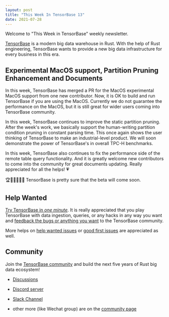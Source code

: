 ```yaml
---
layout: post
title: "This Week In TensorBase 13"
date: 2021-07-28
---
```


Welcome to "This Week in TensorBase" weekly newsletter.

[TensorBase](https://github.com/tensorbase/tensorbase) is a modern big data warehouse in Rust. With the help of Rust engineering, TensorBase wants to provide a new big data infrastructure for every business in this era.

## Experimental MacOS support, Partition Pruning Enhancement and Documents

In this week, TensorBase has merged a PR for the MacOS experimental MacOS support from one new contributor. Now, it is OK to build and run TensorBase if you are using the MacOS. Currently we do not guarantee the performance on the MacOS, but it is still great for wider users coming into TensorBase community.

In this week, TensorBase continues to improve the static partition pruning. After the week's work, we basically support the human-writing partition condition pruning in constant parsing time. This once again shows the user thinking of TensorBase to make an industrial-level product. We will soon demonstrate the power of TensorBase's in overall TPC-H benchmarks.

In this week, TensorBase also continues to fix the performance side of the remote table query functionality. And it is greatly welcome new contributors to come into the community for great documents updating. Really appreciated for all the helps! 💗

🏆🏃🏃‍♂️🏃‍♀️ TensorBase is pretty sure that the beta will come soon. 

## Help Wanted

[Try TensorBase in *one minute*](https://github.com/tensorbase/tensorbase/blob/main/docs/get_started_users.md). It is really appreciated that you play TensorBase with data ingestion, queries, or any hacks in any way you want and [feedback the bugs or anything you want](https://github.com/tensorbase/tensorbase/issues) to the TensorBase community. 

More helps on [help wanted issues](https://github.com/tensorbase/tensorbase/issues?q=is%3Aissue+is%3Aopen+label%3Ahelp-wanted) or [good first issues](https://github.com/tensorbase/tensorbase/issues?q=is%3Aissue+is%3Aopen+label%3A%22good+first+issue%22) are appreciated as well.

## Community

Join the [TensorBase community](https://github.com/tensorbase/tensorbase) and build the next five years of Rust big data ecosystem!

* [Discussions](https://github.com/tensorbase/tensorbase/discussions)

* [Discord server](https://discord.com/invite/E72n2jzgKD)

* [Slack Channel](https://join.slack.com/t/tensorbase/shared_invite/zt-ntwmjvpu-TQ9drOdUwNJWmUTXvxMumA)

* other more (like Wechat group) are on the [community page](https://tensorbase.io/community/)